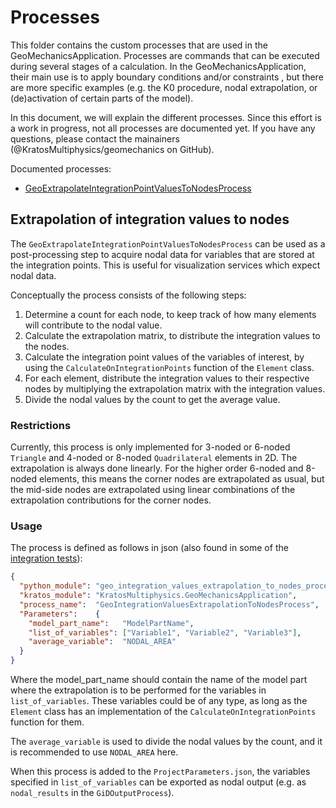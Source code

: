 # Processes
This folder contains the custom processes that are used in the GeoMechanicsApplication. Processes are commands that can be executed during several stages of a calculation. In the GeoMechanicsApplication, their main use is to apply boundary conditions and/or constraints , but there are more specific examples (e.g. the K0 procedure, nodal extrapolation, or (de)activation of certain parts of the model).

In this document, we will explain the different processes. Since this effort is a work in progress, not all processes are documented yet. If you have any questions, please contact the mainainers (@KratosMultiphysics/geomechanics on GitHub).

Documented processes:
- [GeoExtrapolateIntegrationPointValuesToNodesProcess](#extrapolation-of-integration-values-to-nodes)

## Extrapolation of integration values to nodes
The `GeoExtrapolateIntegrationPointValuesToNodesProcess` can be used as a post-processing step to acquire nodal data for variables that are stored at the integration points. This is useful for visualization services which expect nodal data.

Conceptually the process consists of the following steps:
1. Determine a count for each node, to keep track of how many elements will contribute to the nodal value.
2. Calculate the extrapolation matrix, to distribute the integration values to the nodes.
3. Calculate the integration point values of the variables of interest, by using the `CalculateOnIntegrationPoints` function of the `Element` class.
4. For each element, distribute the integration values to their respective nodes by multiplying the extrapolation matrix with the integration values.
5. Divide the nodal values by the count to get the average value.

### Restrictions
Currently, this process is only implemented for 3-noded or 6-noded `Triangle` and 4-noded or 8-noded `Quadrilateral` elements in 2D. The extrapolation is always done linearly. For the higher order 6-noded and 8-noded elements, this means the corner nodes are extrapolated as usual, but the mid-side nodes are extrapolated using linear combinations of the extrapolation contributions for the corner nodes.

### Usage
The process is defined as follows in json (also found in some of the [integration tests](../tests/test_integration_node_extrapolation)):
```json
{
  "python_module": "geo_integration_values_extrapolation_to_nodes_process",
  "kratos_module": "KratosMultiphysics.GeoMechanicsApplication",
  "process_name":  "GeoIntegrationValuesExtrapolationToNodesProcess",
  "Parameters":    {
    "model_part_name":   "ModelPartName",
    "list_of_variables": ["Variable1", "Variable2", "Variable3"],
    "average_variable":  "NODAL_AREA"
  }
}
```
Where the model_part_name should contain the name of the model part where the extrapolation is to be performed for the variables in `list_of_variables`. These variables could be of any type, as long as the `Element` class has an implementation of the `CalculateOnIntegrationPoints` function for them.

The `average_variable` is used to divide the nodal values by the count, and it is recommended to use `NODAL_AREA` here.

When this process is added to the `ProjectParameters.json`, the variables specified in `list_of_variables` can be exported as nodal output (e.g. as `nodal_results` in the `GiDOutputProcess`). 

